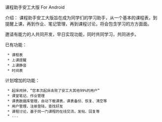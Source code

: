 课程助手安工大版 For Android

介绍：
课程助手安工大版旨在成为同学们的学习助手，从一个基本的课程表，到提醒上课，再到作业、笔记管理，再到课程讨论，将会包含学习的方方面面。

邀请有能力的人共同开发，早日实现功能，同时共同学习，共同进步。

已有功能： 

     * 课程表 
     * 上课提醒
     * 上课静音 
     * 时间表

计划增加的功能：

     * 起床闹钟，“您本次起床击败了安工大其他99%的用户” 
     * 课堂笔记、作业管理 
     * 课表数据库管理，自动下载课表，课表备份、恢复、清空等 
     * 用户管理，注册登陆，查找好友
	 * 课程讨论，基于同一门课程的在线交流，发帖、回复等 
     * ...
